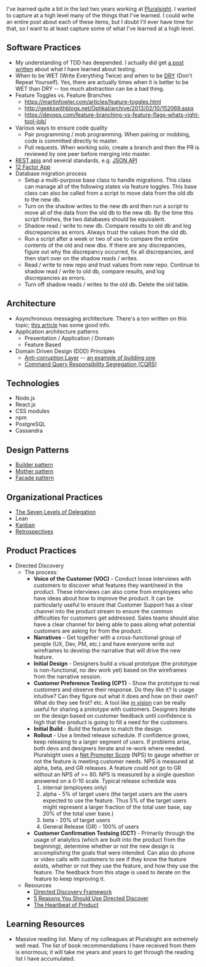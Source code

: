 I've learned quite a bit in the last two years working at [Pluralsight](https://www.pluralsight.com/). I wanted to capture at a high level many of the things that I've learned. I could write an entire post about each of these items, but I doubt I'll ever have time for that, so I want to at least capture some of what I've learned at a high level.

## Software Practices

- My understanding of TDD has deepended. I actually did get [a post written](/posts/yr2017/details-on-tdd) about what I have learned about testing.
- When to be WET (Write Everything Twice) and when to be [DRY](https://en.wikipedia.org/wiki/Don%27t_repeat_yourself) (Don't Repeat Yourself). Yes, there are actually times when it is better to be WET than DRY -- too much abstraction can be a bad thing.
- Feature Toggles vs. Feature Branches
    - https://martinfowler.com/articles/feature-toggles.html
    - http://geekswithblogs.net/Optikal/archive/2013/02/10/152069.aspx
    - https://devops.com/feature-branching-vs-feature-flags-whats-right-tool-job/
- Various ways to ensure code quality
    - Pair programming / mob programming. When pairing or mobbing, code is committed directly to master.
    - Pull requests. When working solo, create a branch and then the PR is reviewed by one peer before merging into master.
- [REST apis](http://www.restapitutorial.com/) and several standards, e.g. [JSON API](http://jsonapi.org/)
- [12 Factor App](https://12factor.net/)
- Database migration process
    - Setup a multi-purpose base class to handle migrations. This class can manage all of the following states via feature toggles. This base class can also be called from a script to move data from the old db to the new db.
    - Turn on the shadow writes to the new db and then run a script to move all of the data from the old db to the new db. By the time this script finishes, the two databases should be equivalent.
    - Shadow read / write to new db. Compare results to old db and log discrepancies as errors. Always trust the values from the old db. 
    - Run a script after a week or two of use to compare the entire contents of the old and new dbs. If there are any discrepancies, figure out why the discrepancy occurred, fix all discrepancies, and then start over on the shadow reads / writes.
    - Read / write to new repo and trust values from new repo. Continue to shadow read / write to old db, compare results, and log discrepancies as errors.
    - Turn off shadow reads / writes to the old db. Delete the old table.

## Architecture

- Asynchronous messaging architecture. There's a ton written on this topic; [this article](https://www.infoq.com/articles/integration-mistakes) has some good info.
- Application architecture patterns
    - Presentation / Application / Domain
    - Feature Based
- Domain Driven Design (DDD) Principles
    - [Anti-corruption Layer](http://ddd.fed.wiki.org/view/welcome-visitors/view/anticorruption-layer) -- [an example of building one](https://martinfowler.com/articles/refactoring-external-service.html)
    - [Command Query Responsibility Segregation (CQRS)](https://martinfowler.com/bliki/CQRS.html)

## Technologies

- Node.js
- React.js
- CSS modules
- npm
- PostgreSQL
- Cassandra

## Design Patterns

- [Builder pattern](https://en.wikipedia.org/wiki/Builder_pattern)
- [Mother pattern](https://www.martinfowler.com/bliki/ObjectMother.html)
- [Facade pattern](http://www.tutorialspoint.com/design_pattern/facade_pattern.htm)

## Organizational Practices

- [The Seven Levels of Delegation](https://management30.com/practice/delegation-board/)
- Lean
- [Kanban](http://kanbanblog.com/explained/)
- [Retrospectives](https://www.agilealliance.org/agile-retrospectives-as-a-tool-for-team-learning/)

## Product Practices

- Directed Discovery
    - The process:
         - **Voice of the Customer (VOC)** - Conduct loose interviews with customers to discover what features they want/need in the product. These interviews can also come from employees who have ideas about how to improve the product. It can be particularly useful to ensure that Customer Support has a clear channel into the product stream to ensure the common difficulties for customers get addressed. Sales teams should also have a clear channel for being able to pass along what potential customers are asking for from the product.
         - **Narratives** - Get together with a cross-functional group of people (UX, Dev, PM, etc.) and have everyone write out wireframes to develop the narrative that will drive the new feature.
         - **Initial Design** - Designers build a visual prototype (the prototype is non-functional, no dev work yet) based on the wireframes from the narrative session.
         - **Customer Preference Testing (CPT)** - Show the prototype to real customers and observe their response. Do they like it? Is usage intuitive? Can they figure out what it does and how on their own? What do they see first? etc. A tool like [in vision](https://www.invisionapp.com/) can be really useful for sharing a prototype with customers. Designers iterate on the design based on customer feedback until confidence is high that the product is going to fill a need for the customers.
         - **Initial Build** - Build the feature to match the design.
         - **Rollout** - Use a limited release schedule. If confidence grows, keep releasing to a larger segment of users. If problems arise, both devs and designers iterate and re-work where needed. Pluralsight uses a [Net Promoter Score](https://www.netpromoter.com/know/) (NPS) to gauge whether or not the feature is meeting customer needs. NPS is measured at alpha, beta, and GR releases. A feature could not go to GR without an NPS of >= 80. NPS is measured by a single question answered on a 0-10 scale. Typical release schedule was 
             1. internal (employees only) 
             1. alpha - 5% of target users (the target users are the users expected to use the feature. Thus 5% of the target users might represent a larger fraction of the total user base, say 20% of the total user base.)
             1. beta - 20% of target users
             1. General Release (GR) - 100% of users
         - **Customer Confirmation Testsing (CCT)** - Primarily through the usage of analytics (which are built into the product from the beginning), determine whether or not the new design is accomplishing the goals that were intended. Can also do phone or video calls with customers to see if they know the feature exists, whether or not they use the feature, and how they use the feature. The feedback from this stage is used to iterate on the feature to keep improving it.
    - Resources    
        - [Directed Discovery Framework](https://medium.com/directed-discovery/building-a-people-platform-for-continuous-change-in-technology-218fd9ee60c3)
        - [5 Reasons You Should Use Directed Discover](https://medium.com/directed-discovery/5-reasons-why-you-should-use-directed-discovery-be36caec488d)
        - [The Heartbeat of Product](http://www.mindtheproduct.com/2017/07/heartbeat-product-nate-walkingshaw/)
    

## Learning Resources

- Massive reading list. Many of my colleagues at Pluralsight are extremely well read. The list of book recommendations I have received from them is enormous; it will take me years and years to get through the reading list I have accumulated.
